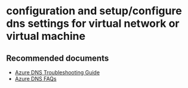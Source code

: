 <properties
	pageTitle="configuration and setup/configure dns settings for virtual network or virtual machine"
	description="configuration and setup/configure dns settings for virtual network or virtual machine"
	service="microsoft.classiccompute"
	resource="virtualmachines"
	authors="radwiv"
	displayOrder=""
	selfHelpType="generic"
	supportTopicIds="32568521"
	resourceTags=""
	productPesIds="14749"
	cloudEnvironments="public"
/>

# configuration and setup/configure dns settings for virtual network or virtual machine

## **Recommended documents**
* [Azure DNS Troubleshooting Guide](https://docs.microsoft.com/azure/dns/dns-troubleshoot)<br>
* [Azure DNS FAQs](https://docs.microsoft.com/azure/dns/dns-faq)
